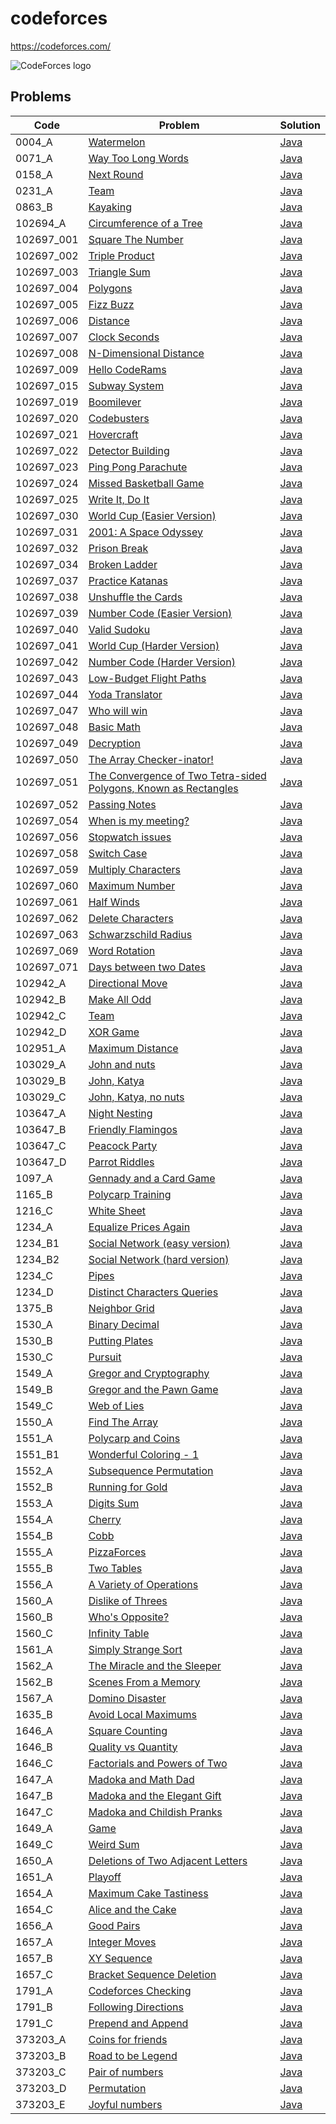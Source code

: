 # codeforces
https://codeforces.com/

<img src="https://codeforces.org/s/97430/images/codeforces-logo-with-telegram.png" alt="CodeForces logo" />

## Problems

<!-- @BEGIN:Problems@ -->
| Code | Problem | Solution |
| --- | --- | --- |
| 0004_A | [Watermelon](https://codeforces.com/contest/4/problem/A) | [Java](src/main/java/com/github/pareronia/codeforces/_0004/a/Main.java) |
| 0071_A | [Way Too Long Words](https://codeforces.com/contest/71/problem/A) | [Java](src/main/java/com/github/pareronia/codeforces/_0071/a/Main.java) |
| 0158_A | [Next Round](https://codeforces.com/contest/158/problem/A) | [Java](src/main/java/com/github/pareronia/codeforces/_0158/a/Main.java) |
| 0231_A | [Team](https://codeforces.com/contest/231/problem/A) | [Java](src/main/java/com/github/pareronia/codeforces/_0231/a/Main.java) |
| 0863_B | [Kayaking](https://codeforces.com/contest/863/problem/B) | [Java](src/main/java/com/github/pareronia/codeforces/_0863/b/Main.java) |
| 102694_A | [Circumference of a Tree](https://codeforces.com/gym/102694/problem/A) | [Java](src/main/java/com/github/pareronia/codeforces/gym/_102694/a/Main.java) |
| 102697_001 | [Square The Number](https://codeforces.com/gym/102697/problem/001) | [Java](src/main/java/com/github/pareronia/codeforces/gym/_102697/_001/Main.java) |
| 102697_002 | [Triple Product](https://codeforces.com/gym/102697/problem/002) | [Java](src/main/java/com/github/pareronia/codeforces/gym/_102697/_002/Main.java) |
| 102697_003 | [Triangle Sum](https://codeforces.com/gym/102697/problem/003) | [Java](src/main/java/com/github/pareronia/codeforces/gym/_102697/_003/Main.java) |
| 102697_004 | [Polygons](https://codeforces.com/gym/102697/problem/004) | [Java](src/main/java/com/github/pareronia/codeforces/gym/_102697/_004/Main.java) |
| 102697_005 | [Fizz Buzz](https://codeforces.com/gym/102697/problem/005) | [Java](src/main/java/com/github/pareronia/codeforces/gym/_102697/_005/Main.java) |
| 102697_006 | [Distance](https://codeforces.com/gym/102697/problem/006) | [Java](src/main/java/com/github/pareronia/codeforces/gym/_102697/_006/Main.java) |
| 102697_007 | [Clock Seconds](https://codeforces.com/gym/102697/problem/007) | [Java](src/main/java/com/github/pareronia/codeforces/gym/_102697/_007/Main.java) |
| 102697_008 | [N-Dimensional Distance](https://codeforces.com/gym/102697/problem/008) | [Java](src/main/java/com/github/pareronia/codeforces/gym/_102697/_008/Main.java) |
| 102697_009 | [Hello CodeRams](https://codeforces.com/gym/102697/problem/009) | [Java](src/main/java/com/github/pareronia/codeforces/gym/_102697/_009/Main.java) |
| 102697_015 | [Subway System](https://codeforces.com/gym/102697/problem/015) | [Java](src/main/java/com/github/pareronia/codeforces/gym/_102697/_015/Main.java) |
| 102697_019 | [Boomilever](https://codeforces.com/gym/102697/problem/019) | [Java](src/main/java/com/github/pareronia/codeforces/gym/_102697/_019/Main.java) |
| 102697_020 | [Codebusters](https://codeforces.com/gym/102697/problem/020) | [Java](src/main/java/com/github/pareronia/codeforces/gym/_102697/_020/Main.java) |
| 102697_021 | [Hovercraft](https://codeforces.com/gym/102697/problem/021) | [Java](src/main/java/com/github/pareronia/codeforces/gym/_102697/_021/Main.java) |
| 102697_022 | [Detector Building](https://codeforces.com/gym/102697/problem/022) | [Java](src/main/java/com/github/pareronia/codeforces/gym/_102697/_022/Main.java) |
| 102697_023 | [Ping Pong Parachute](https://codeforces.com/gym/102697/problem/023) | [Java](src/main/java/com/github/pareronia/codeforces/gym/_102697/_023/Main.java) |
| 102697_024 | [Missed Basketball Game](https://codeforces.com/gym/102697/problem/024) | [Java](src/main/java/com/github/pareronia/codeforces/gym/_102697/_024/Main.java) |
| 102697_025 | [Write It, Do It](https://codeforces.com/gym/102697/problem/025) | [Java](src/main/java/com/github/pareronia/codeforces/gym/_102697/_025/Main.java) |
| 102697_030 | [World Cup (Easier Version)](https://codeforces.com/gym/102697/problem/030) | [Java](src/main/java/com/github/pareronia/codeforces/gym/_102697/_030/Main.java) |
| 102697_031 | [2001: A Space Odyssey](https://codeforces.com/gym/102697/problem/031) | [Java](src/main/java/com/github/pareronia/codeforces/gym/_102697/_031/Main.java) |
| 102697_032 | [Prison Break](https://codeforces.com/gym/102697/problem/032) | [Java](src/main/java/com/github/pareronia/codeforces/gym/_102697/_032/Main.java) |
| 102697_034 | [Broken Ladder](https://codeforces.com/gym/102697/problem/034) | [Java](src/main/java/com/github/pareronia/codeforces/gym/_102697/_034/Main.java) |
| 102697_037 | [Practice Katanas](https://codeforces.com/gym/102697/problem/037) | [Java](src/main/java/com/github/pareronia/codeforces/gym/_102697/_037/Main.java) |
| 102697_038 | [Unshuffle the Cards](https://codeforces.com/gym/102697/problem/038) | [Java](src/main/java/com/github/pareronia/codeforces/gym/_102697/_038/Main.java) |
| 102697_039 | [Number Code (Easier Version)](https://codeforces.com/gym/102697/problem/039) | [Java](src/main/java/com/github/pareronia/codeforces/gym/_102697/_039/Main.java) |
| 102697_040 | [Valid Sudoku](https://codeforces.com/gym/102697/problem/040) | [Java](src/main/java/com/github/pareronia/codeforces/gym/_102697/_040/Main.java) |
| 102697_041 | [World Cup (Harder Version)](https://codeforces.com/gym/102697/problem/041) | [Java](src/main/java/com/github/pareronia/codeforces/gym/_102697/_041/Main.java) |
| 102697_042 | [Number Code (Harder Version)](https://codeforces.com/gym/102697/problem/042) | [Java](src/main/java/com/github/pareronia/codeforces/gym/_102697/_042/Main.java) |
| 102697_043 | [Low-Budget Flight Paths](https://codeforces.com/gym/102697/problem/043) | [Java](src/main/java/com/github/pareronia/codeforces/gym/_102697/_043/Main.java) |
| 102697_044 | [Yoda Translator](https://codeforces.com/gym/102697/problem/044) | [Java](src/main/java/com/github/pareronia/codeforces/gym/_102697/_044/Main.java) |
| 102697_047 | [Who will win](https://codeforces.com/gym/102697/problem/047) | [Java](src/main/java/com/github/pareronia/codeforces/gym/_102697/_047/Main.java) |
| 102697_048 | [Basic Math](https://codeforces.com/gym/102697/problem/048) | [Java](src/main/java/com/github/pareronia/codeforces/gym/_102697/_048/Main.java) |
| 102697_049 | [Decryption](https://codeforces.com/gym/102697/problem/049) | [Java](src/main/java/com/github/pareronia/codeforces/gym/_102697/_049/Main.java) |
| 102697_050 | [The Array Checker-inator!](https://codeforces.com/gym/102697/problem/050) | [Java](src/main/java/com/github/pareronia/codeforces/gym/_102697/_050/Main.java) |
| 102697_051 | [The Convergence of Two Tetra-sided Polygons, Known as Rectangles](https://codeforces.com/gym/102697/problem/051) | [Java](src/main/java/com/github/pareronia/codeforces/gym/_102697/_051/Main.java) |
| 102697_052 | [Passing Notes](https://codeforces.com/gym/102697/problem/052) | [Java](src/main/java/com/github/pareronia/codeforces/gym/_102697/_052/Main.java) |
| 102697_054 | [When is my meeting?](https://codeforces.com/gym/102697/problem/054) | [Java](src/main/java/com/github/pareronia/codeforces/gym/_102697/_054/Main.java) |
| 102697_056 | [Stopwatch issues](https://codeforces.com/gym/102697/problem/056) | [Java](src/main/java/com/github/pareronia/codeforces/gym/_102697/_056/Main.java) |
| 102697_058 | [Switch Case](https://codeforces.com/gym/102697/problem/058) | [Java](src/main/java/com/github/pareronia/codeforces/gym/_102697/_058/Main.java) |
| 102697_059 | [Multiply Characters](https://codeforces.com/gym/102697/problem/059) | [Java](src/main/java/com/github/pareronia/codeforces/gym/_102697/_059/Main.java) |
| 102697_060 | [Maximum Number](https://codeforces.com/gym/102697/problem/060) | [Java](src/main/java/com/github/pareronia/codeforces/gym/_102697/_060/Main.java) |
| 102697_061 | [Half Winds](https://codeforces.com/gym/102697/problem/061) | [Java](src/main/java/com/github/pareronia/codeforces/gym/_102697/_061/Main.java) |
| 102697_062 | [Delete Characters](https://codeforces.com/gym/102697/problem/062) | [Java](src/main/java/com/github/pareronia/codeforces/gym/_102697/_062/Main.java) |
| 102697_063 | [Schwarzschild Radius](https://codeforces.com/gym/102697/problem/063) | [Java](src/main/java/com/github/pareronia/codeforces/gym/_102697/_063/Main.java) |
| 102697_069 | [Word Rotation](https://codeforces.com/gym/102697/problem/069) | [Java](src/main/java/com/github/pareronia/codeforces/gym/_102697/_069/Main.java) |
| 102697_071 | [Days between two Dates](https://codeforces.com/gym/102697/problem/071) | [Java](src/main/java/com/github/pareronia/codeforces/gym/_102697/_071/Main.java) |
| 102942_A | [Directional Move](https://codeforces.com/gym/102942/problem/A) | [Java](src/main/java/com/github/pareronia/codeforces/gym/_102942/a/Main.java) |
| 102942_B | [Make All Odd](https://codeforces.com/gym/102942/problem/B) | [Java](src/main/java/com/github/pareronia/codeforces/gym/_102942/b/Main.java) |
| 102942_C | [Team](https://codeforces.com/gym/102942/problem/C) | [Java](src/main/java/com/github/pareronia/codeforces/gym/_102942/c/Main.java) |
| 102942_D | [XOR Game](https://codeforces.com/gym/102942/problem/D) | [Java](src/main/java/com/github/pareronia/codeforces/gym/_102942/d/Main.java) |
| 102951_A | [Maximum Distance](https://codeforces.com/gym/102951/problem/A) | [Java](src/main/java/com/github/pareronia/codeforces/gym/_102951/a/Main.java) |
| 103029_A | [John and nuts](https://codeforces.com/gym/103029/problem/A) | [Java](src/main/java/com/github/pareronia/codeforces/gym/_103029/a/Main.java) |
| 103029_B | [John, Katya](https://codeforces.com/gym/103029/problem/B) | [Java](src/main/java/com/github/pareronia/codeforces/gym/_103029/b/Main.java) |
| 103029_C | [John, Katya, no nuts](https://codeforces.com/gym/103029/problem/C) | [Java](src/main/java/com/github/pareronia/codeforces/gym/_103029/c/Main.java) |
| 103647_A | [ Night Nesting](https://codeforces.com/gym/103647/problem/A) | [Java](src/main/java/com/github/pareronia/codeforces/gym/_103647/a/Main.java) |
| 103647_B | [Friendly Flamingos](https://codeforces.com/gym/103647/problem/B) | [Java](src/main/java/com/github/pareronia/codeforces/gym/_103647/b/Main.java) |
| 103647_C | [Peacock Party](https://codeforces.com/gym/103647/problem/C) | [Java](src/main/java/com/github/pareronia/codeforces/gym/_103647/c/Main.java) |
| 103647_D | [Parrot Riddles](https://codeforces.com/gym/103647/problem/D) | [Java](src/main/java/com/github/pareronia/codeforces/gym/_103647/d/Main.java) |
| 1097_A | [Gennady and a Card Game](https://codeforces.com/problemset/problem/1097/A) | [Java](src/main/java/com/github/pareronia/codeforces/_1097/a/Main.java) |
| 1165_B | [Polycarp Training](https://codeforces.com/problemset/problem/1165/B) | [Java](src/main/java/com/github/pareronia/codeforces/_1165/b/Main.java) |
| 1216_C | [White Sheet](https://codeforces.com/contest/1216/problem/C) | [Java](src/main/java/com/github/pareronia/codeforces/_1216/c/Main.java) |
| 1234_A | [Equalize Prices Again](https://codeforces.com/contest/1234/problem/A) | [Java](src/main/java/com/github/pareronia/codeforces/_1234/a/Main.java) |
| 1234_B1 | [Social Network (easy version)](https://codeforces.com/contest/1234/problem/B1) | [Java](src/main/java/com/github/pareronia/codeforces/_1234/b1/Main.java) |
| 1234_B2 | [Social Network (hard version)](https://codeforces.com/contest/1234/problem/B2) | [Java](src/main/java/com/github/pareronia/codeforces/_1234/b2/Main.java) |
| 1234_C | [Pipes](https://codeforces.com/contest/1234/problem/C) | [Java](src/main/java/com/github/pareronia/codeforces/_1234/c/Main.java) |
| 1234_D | [Distinct Characters Queries](https://codeforces.com/contest/1234/problem/D) | [Java](src/main/java/com/github/pareronia/codeforces/_1234/d/Main.java) |
| 1375_B | [Neighbor Grid](https://codeforces.com/problemset/problem/1375/B) | [Java](src/main/java/com/github/pareronia/codeforces/_1375/b/Main.java) |
| 1530_A | [Binary Decimal](https://codeforces.com/contest/1530/problem/A) | [Java](src/main/java/com/github/pareronia/codeforces/_1530/a/Main.java) |
| 1530_B | [Putting Plates](https://codeforces.com/contest/1530/problem/B) | [Java](src/main/java/com/github/pareronia/codeforces/_1530/b/Main.java) |
| 1530_C | [Pursuit](https://codeforces.com/contest/1530/problem/C) | [Java](src/main/java/com/github/pareronia/codeforces/_1530/c/Main.java) |
| 1549_A | [Gregor and Cryptography](https://codeforces.com/contest/1549/problem/0) | [Java](src/main/java/com/github/pareronia/codeforces/_1549/a/Main.java) |
| 1549_B | [Gregor and the Pawn Game](https://codeforces.com/contest/1549/problem/B) | [Java](src/main/java/com/github/pareronia/codeforces/_1549/b/Main.java) |
| 1549_C | [Web of Lies](https://codeforces.com/contest/1549/problem/C) | [Java](src/main/java/com/github/pareronia/codeforces/_1549/c/Main.java) |
| 1550_A | [Find The Array](https://codeforces.com/contest/1550/problem/A) | [Java](src/main/java/com/github/pareronia/codeforces/_1550/a/Main.java) |
| 1551_A | [Polycarp and Coins](https://codeforces.com/contest/1551/problem/0) | [Java](src/main/java/com/github/pareronia/codeforces/_1551/a/Main.java) |
| 1551_B1 | [Wonderful Coloring - 1](https://codeforces.com/contest/1551/problem/B1) | [Java](src/main/java/com/github/pareronia/codeforces/_1551/b1/Main.java) |
| 1552_A | [Subsequence Permutation](http://codeforces.com/contest/1552/problem/A) | [Java](src/main/java/com/github/pareronia/codeforces/_1552/a/Main.java) |
| 1552_B | [Running for Gold](https://codeforces.com/contest/1552/problem/B) | [Java](src/main/java/com/github/pareronia/codeforces/_1552/b/Main.java) |
| 1553_A | [Digits Sum](https://codeforces.com/contest/1553/problem/A) | [Java](src/main/java/com/github/pareronia/codeforces/_1553/a/Main.java) |
| 1554_A | [Cherry](https://codeforces.com/contest/1554/problem/A) | [Java](src/main/java/com/github/pareronia/codeforces/_1554/a/Main.java) |
| 1554_B | [Cobb](https://codeforces.com/contest/1554/problem/B) | [Java](src/main/java/com/github/pareronia/codeforces/_1554/b/Main.java) |
| 1555_A | [PizzaForces](https://codeforces.com/contest/1555/problem/A) | [Java](src/main/java/com/github/pareronia/codeforces/_1555/a/Main.java) |
| 1555_B | [Two Tables](https://codeforces.com/contest/1555/problem/B) | [Java](src/main/java/com/github/pareronia/codeforces/_1555/b/Main.java) |
| 1556_A | [A Variety of Operations](https://codeforces.com/contest/1556/problem/A) | [Java](src/main/java/com/github/pareronia/codeforces/_1556/a/Main.java) |
| 1560_A | [Dislike of Threes](https://codeforces.com/contest/1560/problem/A) | [Java](src/main/java/com/github/pareronia/codeforces/_1560/a/Main.java) |
| 1560_B | [Who's Opposite?](https://codeforces.com/contest/1560/problem/B) | [Java](src/main/java/com/github/pareronia/codeforces/_1560/b/Main.java) |
| 1560_C | [Infinity Table](https://codeforces.com/contest/1560/problem/C) | [Java](src/main/java/com/github/pareronia/codeforces/_1560/c/Main.java) |
| 1561_A | [Simply Strange Sort](https://codeforces.com/contest/1561/problem/A) | [Java](src/main/java/com/github/pareronia/codeforces/_1561/a/Main.java) |
| 1562_A | [The Miracle and the Sleeper](https://codeforces.com/contest/1562/problem/A) | [Java](src/main/java/com/github/pareronia/codeforces/_1562/a/Main.java) |
| 1562_B | [Scenes From a Memory](https://codeforces.com/contest/1562/problem/B) | [Java](src/main/java/com/github/pareronia/codeforces/_1562/b/Main.java) |
| 1567_A | [Domino Disaster](https://codeforces.com/contest/1567/problem/A) | [Java](src/main/java/com/github/pareronia/codeforces/_1567/a/Main.java) |
| 1635_B | [Avoid Local Maximums](https://codeforces.com/contest/1635/problem/B) | [Java](src/main/java/com/github/pareronia/codeforces/_1635/b/Main.java) |
| 1646_A | [Square Counting](https://codeforces.com/contest/1646/problem/A) | [Java](src/main/java/com/github/pareronia/codeforces/_1646/a/Main.java) |
| 1646_B | [Quality vs Quantity](https://codeforces.com/contest/1646/problem/B) | [Java](src/main/java/com/github/pareronia/codeforces/_1646/b/Main.java) |
| 1646_C | [Factorials and Powers of Two](https://codeforces.com/contest/1646/problem/C) | [Java](src/main/java/com/github/pareronia/codeforces/_1646/c/Main.java) |
| 1647_A | [Madoka and Math Dad](https://codeforces.com/contest/1647/problem/A) | [Java](src/main/java/com/github/pareronia/codeforces/_1647/a/Main.java) |
| 1647_B | [Madoka and the Elegant Gift](https://codeforces.com/contest/1647/problem/B) | [Java](src/main/java/com/github/pareronia/codeforces/_1647/b/Main.java) |
| 1647_C | [Madoka and Childish Pranks](https://codeforces.com/contest/1647/problem/C) | [Java](src/main/java/com/github/pareronia/codeforces/_1647/c/Main.java) |
| 1649_A | [Game](https://codeforces.com/contest/1649/problem/A) | [Java](src/main/java/com/github/pareronia/codeforces/_1649/a/Main.java) |
| 1649_C | [Weird Sum](https://codeforces.com/contest/1649/problem/C) | [Java](src/main/java/com/github/pareronia/codeforces/_1649/c/Main.java) |
| 1650_A | [Deletions of Two Adjacent Letters](http://codeforces.com/contest/1650/problem/A) | [Java](src/main/java/com/github/pareronia/codeforces/_1650/a/Main.java) |
| 1651_A | [Playoff](https://codeforces.com/contest/1651/problem/A) | [Java](src/main/java/com/github/pareronia/codeforces/_1651/a/Main.java) |
| 1654_A | [Maximum Cake Tastiness](https://codeforces.com/contest/1654/problem/A) | [Java](src/main/java/com/github/pareronia/codeforces/_1654/a/Main.java) |
| 1654_C | [Alice and the Cake](https://codeforces.com/contest/1654/problem/C) | [Java](src/main/java/com/github/pareronia/codeforces/_1654/c/Main.java) |
| 1656_A | [Good Pairs](https://codeforces.com/contest/1656/problem/A) | [Java](src/main/java/com/github/pareronia/codeforces/_1656/a/Main.java) |
| 1657_A | [Integer Moves](https://codeforces.com/contest/1657/problem/A) | [Java](src/main/java/com/github/pareronia/codeforces/_1657/a/Main.java) |
| 1657_B | [XY Sequence](https://codeforces.com/contest/1657/problem/B) | [Java](src/main/java/com/github/pareronia/codeforces/_1657/b/Main.java) |
| 1657_C | [Bracket Sequence Deletion](https://codeforces.com/contest/1657/problem/C) | [Java](src/main/java/com/github/pareronia/codeforces/_1657/c/Main.java) |
| 1791_A | [Codeforces Checking](https://codeforces.com/contest/1791/problem/A) | [Java](src/main/java/com/github/pareronia/codeforces/_1791/a/Main.java) |
| 1791_B | [Following Directions](https://codeforces.com/contest/1791/problem/B) | [Java](src/main/java/com/github/pareronia/codeforces/_1791/b/Main.java) |
| 1791_C | [Prepend and Append](https://codeforces.com/contest/1791/problem/C) | [Java](src/main/java/com/github/pareronia/codeforces/_1791/c/Main.java) |
| 373203_A | [Coins for friends](https://codeforces.com/gym/373203/problem/A) | [Java](src/main/java/com/github/pareronia/codeforces/gym/_373203/a/Main.java) |
| 373203_B | [Road to be Legend](https://codeforces.com/gym/373203/problem/B) | [Java](src/main/java/com/github/pareronia/codeforces/gym/_373203/b/Main.java) |
| 373203_C | [Pair of numbers](https://codeforces.com/gym/373203/problem/C) | [Java](src/main/java/com/github/pareronia/codeforces/gym/_373203/c/Main.java) |
| 373203_D | [Permutation](https://codeforces.com/gym/373203/problem/D) | [Java](src/main/java/com/github/pareronia/codeforces/gym/_373203/d/Main.java) |
| 373203_E | [Joyful numbers](https://codeforces.com/gym/373203/problem/E) | [Java](src/main/java/com/github/pareronia/codeforces/gym/_373203/e/Main.java) |
<!-- @END:Problems@ -->
